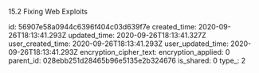 15.2 Fixing Web Exploits

id: 56907e58a0944c6396f404c03d639f7e
created_time: 2020-09-26T18:13:41.293Z
updated_time: 2020-09-26T18:13:41.327Z
user_created_time: 2020-09-26T18:13:41.293Z
user_updated_time: 2020-09-26T18:13:41.293Z
encryption_cipher_text: 
encryption_applied: 0
parent_id: 028ebb251d28465b96e5135e2b324676
is_shared: 0
type_: 2